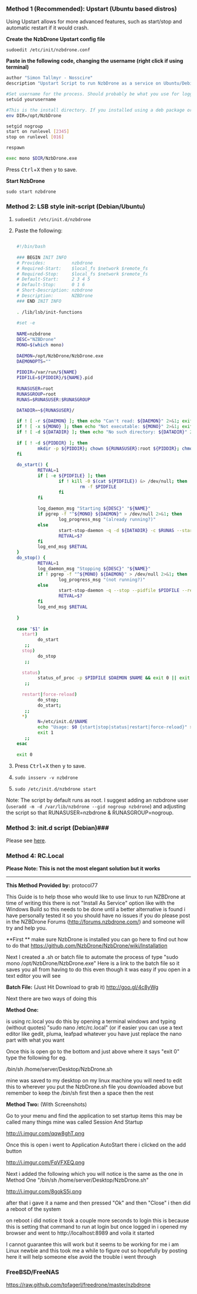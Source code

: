 ### Method 1 (Recommended): Upstart (Ubuntu based distros)
Using Upstart allows for more advanced features, such as start/stop and automatic restart if it would crash.

**Create the NzbDrone Upstart config file**
       
    sudoedit /etc/init/nzbdrone.conf

**Paste in the following code, changing the username (right click if using terminal)**
```bash
author "Simon Tallmyr - Nosscire"
description "Upstart Script to run NzbDrone as a service on Ubuntu/Debian based systems, as well as others"

#Set username for the process. Should probably be what you use for logging in
setuid yourusername

#This is the install directory. If you installed using a deb package or the NzbDrone Repository you do not need to change this
env DIR=/opt/NzbDrone

setgid nogroup
start on runlevel [2345]
stop on runlevel [016]

respawn

exec mono $DIR/NzbDrone.exe

```

Press <kbd>Ctrl</kbd>+<kbd>X</kbd> then <kbd>y</kbd> to save.

**Start NzbDrone**

	sudo start nzbdrone


### Method 2: LSB style init-script (Debian/Ubuntu)

1) `sudoedit /etc/init.d/nzbdrone`

2) Paste the following:
```bash	

    #!/bin/bash
     
    ### BEGIN INIT INFO
    # Provides:          nzbdrone
    # Required-Start:    $local_fs $network $remote_fs
    # Required-Stop:     $local_fs $network $remote_fs
    # Default-Start:     2 3 4 5
    # Default-Stop:      0 1 6
    # Short-Description: nzbdrone
    # Description:       NZBDrone
    ### END INIT INFO
     
    . /lib/lsb/init-functions
     
    #set -e
     
    NAME=nzbdrone
    DESC="NZBDrone"
    MONO=$(which mono)
     
    DAEMON=/opt/NzbDrone/NzbDrone.exe
    DAEMONOPTS=""
     
    PIDDIR=/var/run/${NAME}
    PIDFILE=${PIDDIR}/${NAME}.pid
     
    RUNASUSER=root
    RUNASGROUP=root
    RUNAS=$RUNASUSER:$RUNASGROUP

    DATADIR=~${RUNASUSER}/
     
    if ! [ -r ${DAEMON} ]; then echo "Can't read: ${DAEMON}" 2>&1; exit 1; fi
    if ! [ -x ${MONO} ]; then echo "Not executable: ${MONO}" 2>&1; exit 1; fi
    if ! [ -d ${DATADIR} ]; then echo "No such directory: ${DATADIR}" 2>&1; exit 1; fi
     
    if [ ! -d ${PIDDIR} ]; then
            mkdir -p ${PIDDIR}; chown ${RUNASUSER}:root ${PIDDIR}; chmod 0750 ${PIDDIR};
    fi
     
    do_start() {
            RETVAL=1
            if [ -e ${PIDFILE} ]; then
                    if ! kill -0 $(cat ${PIDFILE}) &> /dev/null; then
                            rm -f $PIDFILE
                    fi
            fi
     
            log_daemon_msg "Starting ${DESC}" "${NAME}"
            if pgrep -f "^${MONO} ${DAEMON}" > /dev/null 2>&1; then
                    log_progress_msg "(already running?)"
            else
                    start-stop-daemon -q -d ${DATADIR} -c $RUNAS --start --background --make-pidfile --pidfile $PIDFILE --exec $MONO -- $DAEMON $DAEMON_OPTS
                    RETVAL=$?
            fi
            log_end_msg $RETVAL
    }
    do_stop() {
            RETVAL=1
            log_daemon_msg "Stopping ${DESC}" "${NAME}"
            if ! pgrep -f "^${MONO} ${DAEMON}" > /dev/null 2>&1; then
                    log_progress_msg "(not running?)"
            else
                    start-stop-daemon -q --stop --pidfile $PIDFILE --retry 15
                    RETVAL=$?
            fi
            log_end_msg $RETVAL
     
    }
     
    case "$1" in
      start)
            do_start
       ;;
      stop)
            do_stop
       ;;
     
      status)
            status_of_proc -p $PIDFILE $DAEMON $NAME && exit 0 || exit $?
       ;;
     
      restart|force-reload)
            do_stop;
            do_start;
       ;;
      *)
            N=/etc/init.d/$NAME
            echo "Usage: $0 {start|stop|status|restart|force-reload}" >&2
            exit 1
       ;;
    esac
     
    exit 0
```
3) Press <kbd>Ctrl</kbd>+<kbd>X</kbd> then <kbd>y</kbd> to save.

4) `sudo insserv -v nzbdrone`

5) `sudo /etc/init.d/nzbdrone start`

Note: The script by default runs as root. I suggest adding an nzbdrone user (`useradd -m -d /var/lib/nzbdrone --gid nogroup nzbdrone`) and adjusting the script so that RUNASUSER=nzbdrone & RUNASGROUP=nogroup.

### Method 3: init.d script (Debian)###

Please see [here](https://github.com/NzbDrone/NzbDrone/wiki/Autostart-on-Debian).


### Method 4: RC.Local
**Please Note: This is not the most elegant solution but it works**
***
**This Method Provided by:** protocol77

This Guide is to help those who would like to use linux to run NZBDrone at time of writing this there is not "Install As Service" option like with the Windows Build so this needs to be done until a better alternative is found i have personally tested it so you should have no issues if you do please post in the NZBDrone Forums (http://forums.nzbdrone.com/) and someone will try and help you.

**First **
make sure NzbDrone is installed you can go here to find out how to do that https://github.com/NzbDrone/NzbDrone/wiki/Installation

Next I created a .sh or batch file to automate the process of type "sudo mono /opt/NzbDrone/NzbDrone.exe"
Here is a link to the batch file so it saves you all from having to do this even though it was easy if you open in a text editor you will see

**Batch File:** (Just Hit Download to grab it)
http://goo.gl/4c8yWg

Next there are two ways of doing this 

**Method One:**

is using rc.local you do this by opening a terminal windows and typing (without quotes) "sudo nano /etc/rc.local" (or if easier you can use a text editor like gedit, pluma, leafpad whatever you have just replace the nano part with what you want

Once this is open go to the bottom and just above where it says "exit 0" type the following for eg.

/bin/sh /home/server/Desktop/NzbDrone.sh

mine was saved to my desktop on my linux machine you will need to edit this to wherever you put the NzbDrone.sh file you downloaded above but remember to keep the /bin/sh first then a space then the rest

**Method Two:** (With Screenshots)

Go to your menu and find the application to set startup items this may be called many things mine was called Session And Startup

http://i.imgur.com/qqw8ghT.png

Once this is open i went to Application AutoStart there i clicked on the add button

http://i.imgur.com/FqVFXEQ.png

Next i added the following which you will notice is the same as the one in Method One "/bin/sh /home/server/Desktop/NzbDrone.sh"

http://i.imgur.com/8gokS5j.png

after that i gave it a name and then pressed "Ok" and then "Close" i then did a reboot of the system 

on reboot i did notice it took a couple more seconds to login this is because this is setting that command to run at login but once logged in i opened my browser and went to http://localhost:8989 and voila it started


I cannot guarantee this will work but it seems to be working for me i am Linux newbie and this took me a while to figure out so hopefully by posting here it will help someone else avoid the trouble i went through 



### FreeBSD/FreeNAS ###
https://raw.github.com/tofagerl/freedrone/master/nzbdrone
